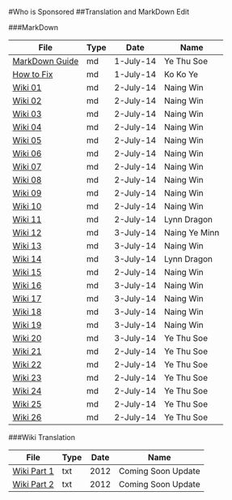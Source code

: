 #Who is Sponsored 
##Translation and MarkDown Edit

###MarkDown

File | Type | Date | Name 
--- | --- | --- | ---
[MarkDown Guide](./MARKDOWN.md)| md | 1-July-14 | Ye Thu Soe
[How to Fix](./README.md) | md | 1-July-14 | Ko Ko Ye
[Wiki 01](./u4mm-md/uki.txt.001.md) | md | 2-July-14 | Naing Win
[Wiki 02](./u4mm-md/uki.txt.002.md) | md | 2-July-14 | Naing Win
[Wiki 03](./u4mm-md/uki.txt.003.md) | md | 2-July-14 | Naing Win
[Wiki 04](./u4mm-md/uki.txt.004.md) | md | 2-July-14 | Naing Win
[Wiki 05](./u4mm-md/uki.txt.005.md) | md | 2-July-14 | Naing Win
[Wiki 06](./u4mm-md/uki.txt.006.md) | md | 2-July-14 | Naing Win
[Wiki 07](./u4mm-md/uki.txt.007.md) | md | 2-July-14 | Naing Win
[Wiki 08](./u4mm-md/uki.txt.008.md) | md | 2-July-14 | Naing Win
[Wiki 09](./u4mm-md/uki.txt.009.md) | md | 2-July-14 | Naing Win
[Wiki 10](./u4mm-md/uki.txt.010.md) | md | 2-July-14 | Naing Win
[Wiki 11](./u4mm-md/uki.txt.011.md) | md | 2-July-14 | Lynn Dragon
[Wiki 12](./u4mm-md/uki.txt.012.md) | md | 3-July-14 | Naing Ye Minn
[Wiki 13](./u4mm-md/uki.txt.013.md) | md | 3-July-14 | Naing Win
[Wiki 14](./u4mm-md/uki.txt.014.md) | md | 3-July-14 | Lynn Dragon
[Wiki 15](./u4mm-md/uki.txt.015.md) | md | 2-July-14 | Naing Win
[Wiki 16](./u4mm-md/uki.txt.016.md) | md | 3-July-14 | Naing Win
[Wiki 17](./u4mm-md/uki.txt.017.md) | md | 3-July-14 | Naing Win
[Wiki 18](./u4mm-md/uki.txt.018.md) | md | 3-July-14 | Naing Win
[Wiki 19](./u4mm-md/uki.txt.019.md) | md | 3-July-14 | Naing Win
[Wiki 20](./u4mm-md/uki.txt.020.md) | md | 3-July-14 | Ye Thu Soe
[Wiki 21](./u4mm-md/uki.txt.021.md) | md | 2-July-14 | Ye Thu Soe
[Wiki 22](./u4mm-md/uki.txt.022.md) | md | 2-July-14 | Ye Thu Soe
[Wiki 23](./u4mm-md/uki.txt.023.md) | md | 2-July-14 | Ye Thu Soe
[Wiki 24](./u4mm-md/uki.txt.024.md) | md | 2-July-14 | Ye Thu Soe
[Wiki 25](./u4mm-md/uki.txt.025.md) | md | 2-July-14 | Ye Thu Soe
[Wiki 26](./u4mm-md/uki.txt.026.md) | md | 2-July-14 | Ye Thu Soe

###Wiki Translation

File | Type | Date | Name 
--- | --- | --- | ---
[Wiki Part 1](./P1.txt)| txt | 2012 | Coming Soon Update
[Wiki Part 2](./P2.txt)| txt | 2012 | Coming Soon Update
